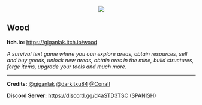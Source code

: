 
<p align="center" >
<img src="https://raw.githubusercontent.com/giganlak/wood/main/assets/icons/logo.png"/>
</p>

Wood 
---------------------------------

**Itch.io:** https://giganlak.itch.io/wood

*A survival text game where you can explore areas, obtain resources, sell and buy goods, unlock new areas, obtain ores in the mine, build structures, forge items, upgrade your tools and much more.*

------------

**Credits:** [@giganlak]( https://github.com/giganlak ) [@darkitxu84]( https://github.com/darkitxu84 ) [@ConaII]( https://github.com/ConaII )

**Discord Server:** https://discord.gg/d4aSTD3TSC (SPANISH)
